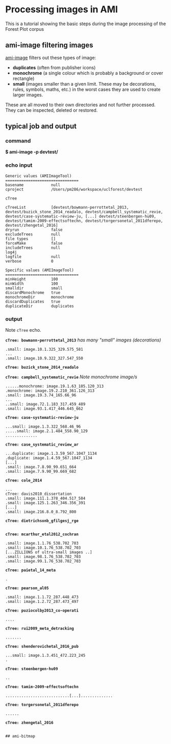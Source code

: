 # Processing images in AMI

This is a tutorial showing the basic steps during the image processing of the Forest Plot corpus

## ami-image filtering images

[ami-image](ami-image.md) filters out these types of image:

 * **duplicates** (often from publisher icons)
 * **monochrome** (a single colour which is probably a background or cover rectangle)
 * **small** (images smaller than a given limit. These may be decorations, rules, symbols, maths, etc.) in the worst cases 
  they are used to create larger images.
  
  These are all moved to their own directories and not further processed. They can be inspected, deleted or restored.
  
## typical job and output  

### command
**$ ami-image -p devtest/**

### echo input
```
Generic values (AMIImageTool)
================================
basename            null
cproject            /Users/pm286/workspace/uclforest/devtest

cTree               

cTreeList           [devtest/bowmann-perrottetal_2013, devtest/buzick_stone_2014_readalo, devtest/campbell_systematic_revie, devtest/case-systematic-review-ju, [...] devtest/steenbergen-hu09, devtest/tamim-2009-effectsoftechn, devtest/torgersonetal_2011dferepo, devtest/zhengetal_2016]
dryrun              false
excludeTrees        null
file types          []
forceMake           false
includeTrees        null
log4j               
logfile             null
verbose             0

Specific values (AMIImageTool)
================================
minHeight           100
minWidth            100
smalldir            small
discardMonochrome   true
monochromeDir       monochrome
discardDuplicates   true
duplicateDir        duplicates
```
### output 
Note `cTree` echo.

**`cTree: bowmann-perrottetal_2013`** *has many "small" images (decorations)*
```
.small: image.10.1.325_329.575_581
... 
.small: image.10.9.322_327.547_550
```

**`cTree: buzick_stone_2014_readalo`**

**`cTree: campbell_systematic_revie`** *Note monochrome image/s* 
```
......monochrome: image.19.1.63_185.120_313
.monochrome: image.19.2.210_361.126_313
.small: image.19.3.74_165.66_96
...
..small: image.72.1.183_317.459_489
.small: image.93.1.417_446.645_662
```

**`cTree: case-systematic-review-ju`**
```
...small: image.1.3.322_568.46_96
.....small: image.2.1.484_558.90_129
..............
```
**`cTree: case_systematic_review_ar`**
```
...duplicate: image.1.3.59_567.1047_1134
.duplicate: image.1.4.59_567.1047_1134
[...]
.small: image.7.8.90_99.651_664
.small: image.7.9.90_99.669_682
```
**`cTree: cole_2014`**
```
...
cTree: davis2010_dissertation
.small: image.111.1.378_404.517_584
.small: image.125.1.263_346.356_391
[...]
.small: image.216.8.0_8.792_800
```
**`cTree: dietrichsonb_gfilgesj_rge`**
```
```
**`cTree: mcarthur_etal2012_cochran`**
```
.small: image.1.1.76_538.702_703
.small: image.10.1.76_538.702_703
[...ZILLIONS of ultra-small images ..]
.small: image.98.1.76_538.702_703
.small: image.99.1.76_538.702_703

```
**`cTree: paietal_14_meta`**
```
.
```
**`cTree: pearson_al05`**
```
.small: image.1.1.72_287.448_473
.small: image.1.2.72_287.473_497

```
**`cTree: puziocolby2013_co-operati`**
```
....
```
**`cTree: rui2009_meta_detracking`**
```
.......
```
**`cTree: shenderovichetal_2016_pub`**
```
...small: image.1.3.451_472.223_245
.
```
**`cTree: steenbergen-hu09`**
```
..
```
**`cTree: tamim-2009-effectsoftechn`**
```
............................[...]..............
```
**`cTree: torgersonetal_2011dferepo`**
```
......
```
**`cTree: zhengetal_2016`**
```

## ami-bitmap

